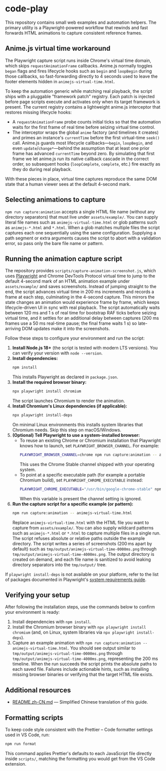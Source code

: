 # code-play

This repository contains small web examples and automation helpers. The
primary utility is a Playwright-powered workflow that rewinds and fast forwards
HTML animations to capture consistent reference frames.

## Anime.js virtual time workaround

The Playwright capture script runs inside Chrome's virtual time domain, which
skips `requestAnimationFrame` callbacks. Anime.js normally toggles `began`
flags and fires lifecycle hooks such as `begin` and `loopBegin` during those
callbacks, so fast-forwarding directly to 4 seconds used to leave the footer
elements hidden in `animejs-virtual-time.html`.

To keep the automation generic while matching real playback, the script ships
with a pluggable "framework patch" registry. Each patch is injected before
page scripts execute and activates only when its target framework is present.
The current registry contains a lightweight anime.js interceptor that restores
missing lifecycle hooks:

* A `requestAnimationFrame` probe counts initial ticks so that the automation
  waits for the first frame of real time before seizing virtual time control.
* The interceptor wraps the global `anime` factory (and timelines it creates)
  and primes an instance's `currentTime` before the first virtual-time
  `seek()` call. Anime.js guards most lifecycle callbacks—`begin`, `loopBegin`,
  and even `update`/`change*`—behind the assumption that at least one prior
  frame has advanced `currentTime` beyond zero. By simulating that first frame
  we let anime.js run its native callback cascade in the correct order, so
  subsequent hooks (`loopComplete`, `complete`, etc.) fire exactly as they do
  during real playback.

With these pieces in place, virtual time captures reproduce the same DOM state
that a human viewer sees at the default 4-second mark.

## Selecting animations to capture

`npm run capture:animation` accepts a single HTML file name (without any
directory separators) that must live under `assets/example/`. You can supply
literal file names such as `animejs-virtual-time.html` or glob patterns such as
`animejs-*.html` and `*.html`. When a glob matches multiple files the script
captures each one sequentially using the same configuration. Supplying a path
segment or extra arguments causes the script to abort with a validation error,
so pass only the bare file name or pattern.

## Running the animation capture script

The repository provides `scripts/capture-animation-screenshot.js`, which uses
[Playwright](https://playwright.dev/) and Chrome DevTools Protocol virtual time
to jump to the default 4-second mark of an HTML animation example under
`assets/example/` and saves screenshots. Instead of jumping straight to the
end, the script advances virtual time in 200 ms increments and records a frame
at each step, culminating in the 4-second capture. This mirrors the state
changes an animation would experience frame by frame, which keeps
lifecycle-driven UI in sync with real playback. The script automatically waits
between 120 ms and 1 s of real time for bootstrap RAF ticks before seizing
virtual time, and it settles for an additional delay between captures (200 ms
frames use a 50 ms real-time pause; the final frame waits 1 s) so late-arriving
DOM updates make it into the screenshots.

Follow these steps to configure your environment and run the script:

1. **Install Node.js 18+** (the script is tested with modern LTS versions). You can verify your version with `node --version`.
2. **Install dependencies:**
   ```bash
   npm install
   ```
   This installs Playwright as declared in `package.json`.
3. **Install the required browser binary:**
   ```bash
   npx playwright install chromium
   ```
   The script launches Chromium to render the animation.
4. **Install Chromium's Linux dependencies (if applicable):**
   ```bash
   npx playwright install-deps
   ```
   On minimal Linux environments this installs system libraries that Chromium needs. Skip this step on macOS/Windows.
5. **(Optional) Tell Playwright to use a system-installed browser:**
   * To reuse an existing Chrome or Chromium installation that Playwright knows how to launch, set `PLAYWRIGHT_BROWSER_CHANNEL`. For example:
     ```bash
     PLAYWRIGHT_BROWSER_CHANNEL=chrome npm run capture:animation -- animejs-virtual-time.html
     ```
     This uses the Chrome Stable channel shipped with your operating system.
   * To point at a specific executable path (for example a portable Chromium build), set `PLAYWRIGHT_CHROME_EXECUTABLE` instead:
     ```bash
     PLAYWRIGHT_CHROME_EXECUTABLE="/usr/bin/google-chrome-stable" npm run capture:animation -- animejs-virtual-time.html
     ```
     When this variable is present the channel setting is ignored.
6. **Run the capture script for a specific example (or pattern):**
   ```bash
   npm run capture:animation -- animejs-virtual-time.html
   ```
   Replace `animejs-virtual-time.html` with the HTML file you want to capture
   from `assets/example/`. You can also supply wildcard patterns such as
   `animejs-*.html` or `*.html` to capture multiple files in a single run. The
   script refuses absolute or relative paths outside the example directory. The
   script writes a series of screenshots (200 ms apart by default) such as
   `tmp/output/animejs-virtual-time-0000ms.png` through
   `tmp/output/animejs-virtual-time-4000ms.png`. The output directory is created
   on demand, and each file name is sanitized to avoid leaking directory
   separators into the `tmp/output/` tree.

If `playwright install-deps` is not available on your platform, refer to the list of packages documented in Playwright's [system requirements guide](https://playwright.dev/docs/intro#system-requirements).

## Verifying your setup

After following the installation steps, use the commands below to confirm your
environment is ready:

1. Install dependencies with `npm install`.
2. Install the Chromium browser binary with `npx playwright install chromium`
   (and, on Linux, system libraries via `npx playwright install-deps`).
3. Capture an example animation with
   `npm run capture:animation -- animejs-virtual-time.html`. You should see
   output similar to `tmp/output/animejs-virtual-time-0000ms.png` through
   `tmp/output/animejs-virtual-time-4000ms.png`, representing the 200 ms
   timeline. When the run succeeds the script prints the absolute paths to each
   saved file. Failures include actionable hints, such as installing missing
   browser binaries or verifying that the target HTML file exists.

## Additional resources

* [README.zh-CN.md](README.zh-CN.md) — Simplified Chinese translation of this
  guide.

## Formatting scripts

To keep code style consistent with the Prettier – Code formatter settings used in VS Code, run:

```bash
npm run format
```

This command applies Prettier's defaults to each JavaScript file directly inside `scripts/`, matching the formatting you would get from the VS Code extension.
